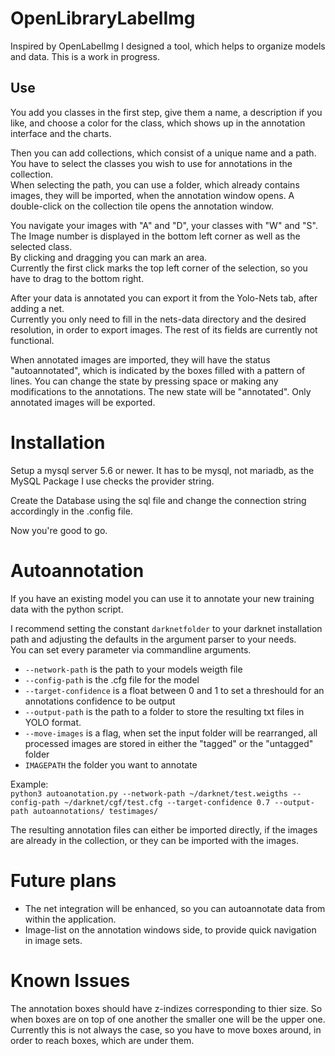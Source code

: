 OpenLibraryLabelImg
===================

Inspired by OpenLabelImg I designed a tool, which helps to organize models and data. 
This is a work in progress. 

## Use

You add you classes in the first step, give them a name, a description if you like, and choose a color for the class, which shows up in the annotation interface and the charts.

Then you can add collections, which consist of a unique name and a path. You have to select the classes you wish to use for annotations in the collection.  
When selecting the path, you can use a folder, which already contains images, they will be imported, when the annotation window opens.
A double-click on the collection tile opens the annotation window. 

You navigate your images with "A" and "D", your classes with "W" and "S". The Image number is displayed in the bottom left corner as well as the selected class.  
By clicking and dragging you can mark an area.  
Currently the first click marks the top left corner of the selection, so you have to drag to the bottom right.

After your data is annotated you can export it from the Yolo-Nets tab, after adding a net.  
Currently you only need to fill in the nets-data directory and the desired resolution, in order to export images. The rest of its fields are currently not functional.

When annotated images are imported, they will have the status "autoannotated", which is indicated by the boxes filled with a pattern of lines. You can change the state by pressing space or making any modifications to the annotations. The new state will be "annotated". Only annotated images will be exported.

# Installation

Setup a mysql server 5.6 or newer. It has to be mysql, not mariadb, as the MySQL Package I use checks the provider string.

Create the Database using the sql file and change the connection string accordingly in the .config file.

Now you're good to go. 

# Autoannotation

If you have an existing model you can use it to annotate your new training data with the python script.

I recommend setting the constant `darknetfolder` to your darknet installation path and adjusting the defaults in the argument parser to your needs.  
You can set every parameter via commandline arguments.
- `--network-path` is the path to your models weigth file
- `--config-path` is the .cfg file for the model
- `--target-confidence` is a float between 0 and 1 to set a threshould for an annotations confidence to be output
- `--output-path` is the path to a folder to store the resulting txt files in YOLO format.
- `--move-images` is a flag, when set the input folder will be rearranged, all processed images are stored in either the "tagged" or the "untagged" folder
- `IMAGEPATH` the folder you want to annotate

Example:  
`python3 autoanotation.py --network-path ~/darknet/test.weigths --config-path ~/darknet/cgf/test.cfg --target-confidence 0.7 --output-path autoannotations/ testimages/`

The resulting annotation files can either be imported directly, if the images are already in the collection, or they can be imported with the images.
# Future plans

- The net integration will be enhanced, so you can autoannotate data from within the application.  
- Image-list on the annotation windows side, to provide quick navigation in image sets. 

# Known Issues

The annotation boxes should have z-indizes corresponding to thier size. So when boxes are on top of one another the smaller one will be the upper one. Currently this is not always the case, so you have to move boxes around, in order to reach boxes, which are under them. 